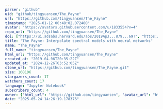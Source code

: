 ```yaml
---
parser: "github"
uid: "github/tingyuansen/The_Payne"
url: "https://github.com/tingyuansen/The_Payne"
timestamp: "2025-01-12 00:48:02.072480"
avatar: "https://avatars.githubusercontent.com/u/1833554?v=4"
repo_url: "https://github.com/tingyuansen/The_Payne"
doi: ["https://ui.adsabs.harvard.edu/abs/2019ApJ...879...69T", "https://ui.adsabs.harvard.edu/abs/2024ascl.soft12015T/abstract"]
title: "The Payne: Interpolate spectral models with neural networks"
name: "The_Payne"
full_name: "tingyuansen/The_Payne"
html_url: "https://github.com/tingyuansen/The_Payne"
created_at: "2019-04-06T20:35:22Z"
updated_at: "2024-12-26T03:52:05Z"
clone_url: "https://github.com/tingyuansen/The_Payne.git"
size: 108196
stargazers_count: 17
watchers_count: 17
language: "Jupyter Notebook"
subscribers_count: 4
owner: {"html_url": "https://github.com/tingyuansen", "avatar_url": "https://avatars.githubusercontent.com/u/1833554?v=4", "login": "tingyuansen", "type": "User"}
date: "2025-05-24 14:26:19.178376"
---
```

